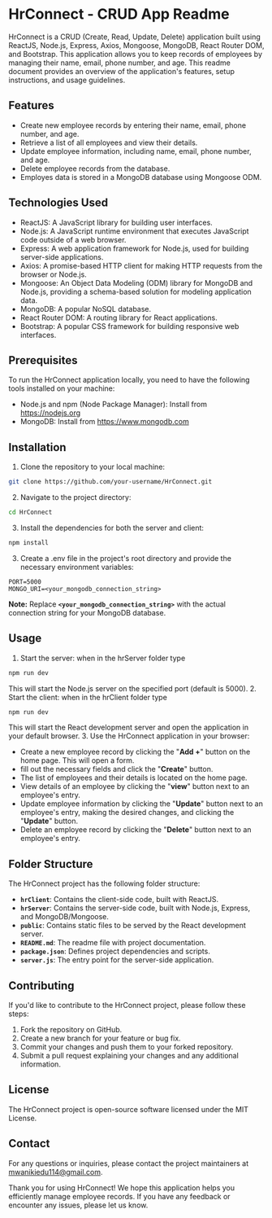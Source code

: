 # HrConnect - CRUD App Readme
HrConnect is a CRUD (Create, Read, Update, Delete) application built using ReactJS, Node.js, Express, Axios, Mongoose, MongoDB, React Router DOM, and Bootstrap. This application allows you to keep records of employees by managing their name, email, phone number, and age. This readme document provides an overview of the application's features, setup instructions, and usage guidelines.

## Features
- Create new employee records by entering their name, email, phone number, and age.
- Retrieve a list of all employees and view their details.
- Update employee information, including name, email, phone number, and age.
- Delete employee records from the database.
- Employes data is stored in a MongoDB database using Mongoose ODM.
## Technologies Used
- ReactJS: A JavaScript library for building user interfaces.
- Node.js: A JavaScript runtime environment that executes JavaScript code outside of a web browser.
- Express: A web application framework for Node.js, used for building server-side applications.
- Axios: A promise-based HTTP client for making HTTP requests from the browser or Node.js.
- Mongoose: An Object Data Modeling (ODM) library for MongoDB and Node.js, providing a schema-based solution for modeling application data.
- MongoDB: A popular NoSQL database.
- React Router DOM: A routing library for React applications.
- Bootstrap: A popular CSS framework for building responsive web interfaces.
## Prerequisites
To run the HrConnect application locally, you need to have the following tools installed on your machine:

- Node.js and npm (Node Package Manager): Install from https://nodejs.org
- MongoDB: Install from https://www.mongodb.com
## Installation
1. Clone the repository to your local machine:
```bash
git clone https://github.com/your-username/HrConnect.git
```
2. Navigate to the project directory:
```bash
cd HrConnect
```
3. Install the dependencies for both the server and client:
```bash
npm install
```
3. Create a .env file in the project's root directory and provide the necessary environment variables:
```env
PORT=5000
MONGO_URI=<your_mongodb_connection_string>
```
__Note:__ Replace __`<your_mongodb_connection_string>`__ with the actual connection string for your MongoDB database.

## Usage
1. Start the server: when in the hrServer folder type
```bash
npm run dev
```
This will start the Node.js server on the specified port (default is 5000).
2. Start the client: when in the hrClient folder type
```bash
npm run dev
```
This will start the React development server and open the application in your default browser.
3. Use the HrConnect application in your browser:
- Create a new employee record by clicking the "__Add +__" button on the home page. This will open a form.
- fill out the necessary fields and click the "__Create__" button.
- The list of employees and their details is located on the home page.
- View details of an employee by clicking the "__view__" button next to an employee's entry.
- Update employee information by clicking the "__Update__" button next to an employee's entry, making the desired changes, and clicking the "__Update__" button.
- Delete an employee record by clicking the "__Delete__" button next to an employee's entry.
## Folder Structure
The HrConnect project has the following folder structure:

- __`hrClient`__: Contains the client-side code, built with ReactJS.
- __`hrServer`__: Contains the server-side code, built with Node.js, Express, and MongoDB/Mongoose.
- __`public`__: Contains static files to be served by the React development server.
- __`README.md`__: The readme file with project documentation.
- __`package.json`__: Defines project dependencies and scripts.
- __`server.js`__: The entry point for the server-side application.
## Contributing
If you'd like to contribute to the HrConnect project, please follow these steps:

1. Fork the repository on GitHub.
2. Create a new branch for your feature or bug fix.
3. Commit your changes and push them to your forked repository.
4. Submit a pull request explaining your changes and any additional information.
## License
The HrConnect project is open-source software licensed under the MIT License.

## Contact
For any questions or inquiries, please contact the project maintainers at mwanikiedu114@gmail.com.

Thank you for using HrConnect! We hope this application helps you efficiently manage employee records. If you have any feedback or encounter any issues, please let us know.
